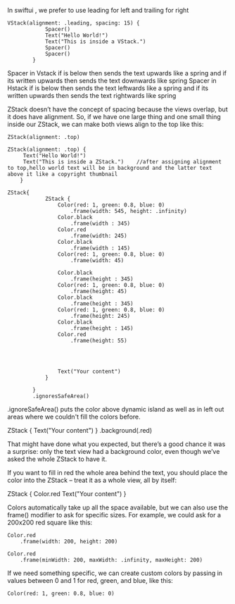 In swiftui , we prefer to use leading for left and trailing for right
```
VStack(alignment: .leading, spacing: 15) {
            Spacer()
            Text("Hello World!")
            Text("This is inside a VStack.")
            Spacer()
            Spacer()
        }
```
        
Spacer in Vstack if is below then sends the text upwards like a spring and if its written upwards then sends the text downwards like spring
Spacer in Hstack if is below then sends the text leftwards like a spring and if its written upwards then sends the text rightwards like spring

ZStack doesn’t have the concept of spacing because the views overlap, but it does have alignment. So, if we have one large thing and one small thing inside our ZStack, we can make both views align to the top like this: 
```
ZStack(alignment: .top)
```

```
ZStack(alignment: .top) {
     Text("Hello World!")               
     Text("This is inside a ZStack.")    //after assigning alignment to top,hello world text will be in background and the latter text above it like a copyright thumbnail
    }
```

```
ZStack{
            ZStack {
                Color(red: 1, green: 0.8, blue: 0)
                    .frame(width: 545, height: .infinity)
                Color.black
                    .frame(width : 345)
                Color.red
                    .frame(width: 245)
                Color.black
                    .frame(width : 145)
                Color(red: 1, green: 0.8, blue: 0)
                    .frame(width: 45)
                
                Color.black
                    .frame(height : 345)
                Color(red: 1, green: 0.8, blue: 0)
                    .frame(height: 45)
                Color.black
                    .frame(height : 345)
                Color(red: 1, green: 0.8, blue: 0)
                    .frame(height: 245)
                Color.black
                    .frame(height : 145)
                Color.red
                    .frame(height: 55)

                
                
                
                Text("Your content")
            }
            
        }
        .ignoresSafeArea()
```

.ignoreSafeArea() puts the color above dynamic island as well as in left out areas where we couldn't fill the colors before.


ZStack {
    Text("Your content")
}
.background(.red)

That might have done what you expected, but there’s a good chance it was a surprise: only the text view had a background color, even though we’ve asked the whole ZStack to have it.

If you want to fill in red the whole area behind the text, you should place the color into the ZStack – treat it as a whole view, all by itself:

ZStack {
    Color.red
    Text("Your content")
}


Colors automatically take up all the space available, but we can also use the frame() modifier to ask for specific sizes. For example, we could ask for a 200x200 red square like this:
```
Color.red
    .frame(width: 200, height: 200)
```

```
Color.red
    .frame(minWidth: 200, maxWidth: .infinity, maxHeight: 200)
```

If we need something specific, we can create custom colors by passing in values between 0 and 1 for red, green, and blue, like this:
```
Color(red: 1, green: 0.8, blue: 0)
```








